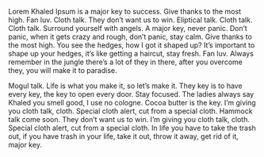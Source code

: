 Lorem Khaled Ipsum is a major key to success. Give thanks to the most high. Fan luv. Cloth talk. They don’t want us to win. Eliptical talk. Cloth talk. Cloth talk. Surround yourself with angels. A major key, never panic. Don’t panic, when it gets crazy and rough, don’t panic, stay calm. Give thanks to the most high. You see the hedges, how I got it shaped up? It’s important to shape up your hedges, it’s like getting a haircut, stay fresh. Fan luv. Always remember in the jungle there’s a lot of they in there, after you overcome they, you will make it to paradise.

Mogul talk. Life is what you make it, so let’s make it. They key is to have every key, the key to open every door. Stay focused. The ladies always say Khaled you smell good, I use no cologne. Cocoa butter is the key. I’m giving you cloth talk, cloth. Special cloth alert, cut from a special cloth. Hammock talk come soon. They don’t want us to win. I’m giving you cloth talk, cloth. Special cloth alert, cut from a special cloth. In life you have to take the trash out, if you have trash in your life, take it out, throw it away, get rid of it, major key.